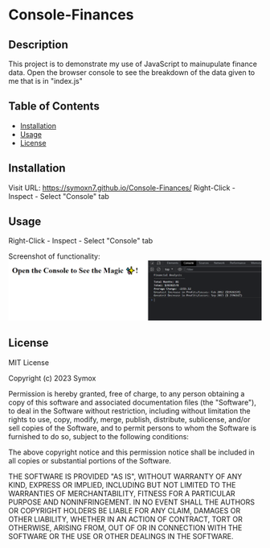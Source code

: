 # Console-Finances

## Description

This project is to demonstrate my use of JavaScript to mainupulate finance data. Open the browser console to see the breakdown of the data given to me that is in "index.js"

## Table of Contents

* [Installation](#installation)
* [Usage](#usage)
* [License](#license)

## Installation

Visit URL: https://symoxn7.github.io/Console-Finances/
Right-Click - Inspect - Select "Console" tab

## Usage 

Right-Click - Inspect - Select "Console" tab 

Screenshot of functionality:
![Console-Finances](./assets/images/screenshot.PNG)

## License

MIT License

Copyright (c) 2023 Symox

Permission is hereby granted, free of charge, to any person obtaining a copy
of this software and associated documentation files (the "Software"), to deal
in the Software without restriction, including without limitation the rights
to use, copy, modify, merge, publish, distribute, sublicense, and/or sell
copies of the Software, and to permit persons to whom the Software is
furnished to do so, subject to the following conditions:

The above copyright notice and this permission notice shall be included in all
copies or substantial portions of the Software.

THE SOFTWARE IS PROVIDED "AS IS", WITHOUT WARRANTY OF ANY KIND, EXPRESS OR
IMPLIED, INCLUDING BUT NOT LIMITED TO THE WARRANTIES OF MERCHANTABILITY,
FITNESS FOR A PARTICULAR PURPOSE AND NONINFRINGEMENT. IN NO EVENT SHALL THE
AUTHORS OR COPYRIGHT HOLDERS BE LIABLE FOR ANY CLAIM, DAMAGES OR OTHER
LIABILITY, WHETHER IN AN ACTION OF CONTRACT, TORT OR OTHERWISE, ARISING FROM,
OUT OF OR IN CONNECTION WITH THE SOFTWARE OR THE USE OR OTHER DEALINGS IN THE
SOFTWARE.

